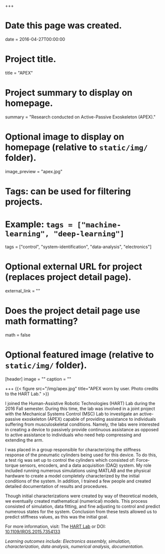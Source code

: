 +++
# Date this page was created.
date = 2016-04-27T00:00:00

# Project title.
title = "APEX"

# Project summary to display on homepage.
summary = "Research conducted on Active-Passive Exoskeleton (APEX)."

# Optional image to display on homepage (relative to `static/img/` folder).
image_preview = "apex.jpg"

# Tags: can be used for filtering projects.
# Example: `tags = ["machine-learning", "deep-learning"]`
tags = ["control", "system-identification", "data-analysis", "electronics"]

# Optional external URL for project (replaces project detail page).
external_link = ""

# Does the project detail page use math formatting?
math = false

# Optional featured image (relative to `static/img/` folder).
[header]
image = ""
caption = ""

+++
{{< figure src="/img/apex.jpg" title="APEX worn by user. Photo credits to the HART Lab." >}}

I joined the Human-Assistive Robotic Technologies (HART) Lab during the 2016 Fall semester. During this time, the lab was involved in a joint project with the Mechanical Systems Control (MSC) Lab to investigate an active-passive exoskeleton (APEX) capable of providing assistance to individuals suffering from musculoskeletal conditions. Namely, the labs were interested in creating a device to passively provide continuous assistance as opposed to active assistance to individuals who need help compressing and extending the arm.

I was placed in a group responsible for characterizing the stiffness response of the pneumatic cylinders being used for this device. To do this, a test rig was set up to control the cylinders which consisted of: Force-torque sensors, encoders, and a data acquisition (DAQ) system. My role included running numerous simulations using MATLAB and the physical hardware to create a model completely characterized by the initial conditions of the system. In addition, I trained a few people and created detailed documentation of results and procedures.

Though initial characterizations were created by way of theoretical models, we eventually created mathematical (numerical) models. This process consisted of simulation, data fitting, and fine adjusting to control and predict numerous states for the system. Conclusion from these tests allowed us to predict stiffness values, as this was the initial goal.

For more information, visit: The [HART Lab](https://hart.berkeley.edu/) or DOI: [10.1109/IROS.2015.7354133](https://doi.org/10.1109/IROS.2015.7354133)

*Learning outcomes include: Electronics assembly, simulation, characterization, data analysis, numerical analysis, documentation.*

